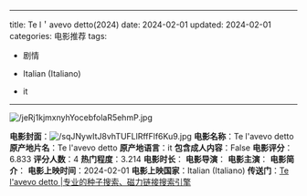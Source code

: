 
---
title: Te l＇avevo detto(2024)
date: 2024-02-01
updated: 2024-02-01
categories: 电影推荐
tags:

- 剧情

- Italian (Italiano)
- it
---

<img src="https://image.tmdb.org/t/p/original/jeRj1kjmxnyhYocebfolaR5ehmP.jpg" alt="/jeRj1kjmxnyhYocebfolaR5ehmP.jpg" title="/jeRj1kjmxnyhYocebfolaR5ehmP.jpg">

**电影封面**：<img src="https://image.tmdb.org/t/p/w200/sqJNywItJ8vhTUFLlRffFlf6Ku9.jpg" alt="/sqJNywItJ8vhTUFLlRffFlf6Ku9.jpg" title="/sqJNywItJ8vhTUFLlRffFlf6Ku9.jpg">
**电影名称**：Te l'avevo detto
**原产地片名**：Te l'avevo detto
**原产地语言**：it
**包含成人内容**：False
**电影评分**：6.833
**评分人数**：4
**热门程度**：3.214
**电影时长**：
**电影导演**：
**电影主演**：
**电影简介**：
**电影上映时间**：2024-02-01
**电影上映国家**：Italian (Italiano)
**传送门**：[Te l'avevo detto |专业的种子搜索、磁力链接搜索引擎](https://movie.amd794.com:2083/?search=Te%20l%27avevo%20detto&ordering=&mode=match_phrase&page_size=10&page=1)

